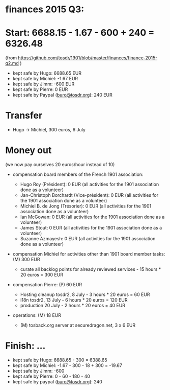 # finances 2015 Q3:

# Start: 6688.15 - 1.67 - 600 + 240 = 6326.48
(from https://github.com/tosdr/1901/blob/master/finances/finance-2015-q2.md )

* kept safe by Hugo: 6688.65 EUR
* kept safe by Michiel: -1.67 EUR
* kept safe by Jimm: -600 EUR
* kept safe by Pierre: 0 EUR
* kept safe by Paypal (buro@tosdr.org): 240 EUR


# Transfer

* Hugo -> Michiel, 300 euros, 6 July


# Money out

(we now pay ourselves 20 euros/hour instead of 10)

* compensation board members of the French 1901 association:
   * Hugo Roy (Président):			0 EUR (all activities for the 1901 association done as a volunteer)
   * Jan-Christoph Borchardt (Vice-président):	0 EUR (all activities for the 1901 association done as a volunteer)
   * Michiel B. de Jong (Trésorier):		0 EUR (all activities for the 1901 association done as a volunteer)
   * Ian McGowan:				0 EUR (all activities for the 1901 association done as a volunteer)
   * James Stout:				0 EUR (all activities for the 1901 association done as a volunteer)
   * Suzanne Azmayesh:				0 EUR (all activities for the 1901 association done as a volunteer)


* compensation Michiel for activities other than 1901 board member tasks: (M) 300 EUR
    * curate all backlog points for already reviewed services - 15 hours * 20 euros = 300 EUR

* compensation Pierre: (P) 60 EUR
    * Hosting cleanup tosdr2, 8 July - 3 hours * 20 euros = 60 EUR
    * i18n tosdr2,           13 July - 6 hours * 20 euros = 120 EUR
    * production             20 July - 2 hours * 20 euros = 40 EUR

* operations: (M) 18 EUR
    * (M) tosback.org server at securedragon.net, 3 x 6 EUR


# Finish: ...
 
* kept safe by Hugo: 6688.65 - 300 = 6388.65
* kept safe by Michiel: -1.67 - 300 - 18 + 300 = -19.67
* kept safe by Jimm: -600
* kept safe by Pierre: 0 - 60 - 180 - 40
* kept safe by paypal (buro@tosdr.org): 240
